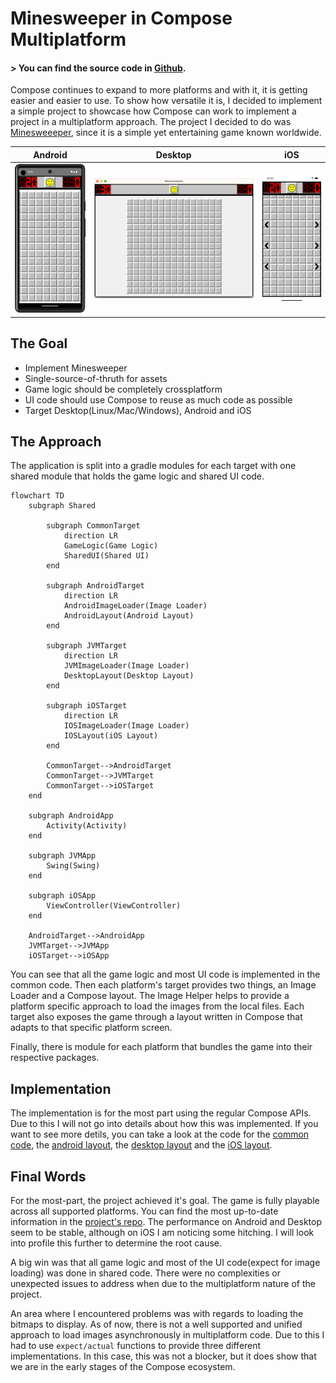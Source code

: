 # Minesweeper in Compose Multiplatform

#### > You can find the source code in [Github](https://github.com/CRamsan/minesweepers).

Compose continues to expand to more platforms and with it, it is getting easier and easier to use. To show how versatile it is,
I decided to implement a simple project to showcase how Compose can work to implement a project in a multiplatform approach.
The project I decided to do was [Minesweeeper](https://en.wikipedia.org/wiki/Minesweeper_(video_game)), since it is a simple yet entertaining game known worldwide. 

| Android                                     | Desktop                                     | iOS                                     |
|---------------------------------------------|---------------------------------------------|-----------------------------------------|
| <img src="https://github.com/CRamsan/minesweepers/blob/main/images/android.png?raw=true" width="200"/> | <img src="https://github.com/CRamsan/minesweepers/blob/main/images/desktop.png" width="550"/> | <img src="https://github.com/CRamsan/minesweepers/blob/main/images/ios.png" width="200"/> |

## The Goal
- Implement Minesweeper
- Single-source-of-thruth for assets
- Game logic should be completely crossplatform
- UI code should use Compose to reuse as much code as possible
- Target Desktop(Linux/Mac/Windows), Android and iOS

## The Approach
The application is split into a gradle modules for each target with one shared module that holds the game logic and shared UI code.

```mermaid
flowchart TD
    subgraph Shared
    
        subgraph CommonTarget
            direction LR
            GameLogic(Game Logic)
            SharedUI(Shared UI)
        end

        subgraph AndroidTarget
            direction LR
            AndroidImageLoader(Image Loader)
            AndroidLayout(Android Layout)
        end

        subgraph JVMTarget
            direction LR
            JVMImageLoader(Image Loader)
            DesktopLayout(Desktop Layout)
        end

        subgraph iOSTarget
            direction LR
            IOSImageLoader(Image Loader)
            IOSLayout(iOS Layout)
        end

        CommonTarget-->AndroidTarget
        CommonTarget-->JVMTarget
        CommonTarget-->iOSTarget
    end

    subgraph AndroidApp
        Activity(Activity)
    end

    subgraph JVMApp
        Swing(Swing)
    end

    subgraph iOSApp
        ViewController(ViewController)
    end

    AndroidTarget-->AndroidApp
    JVMTarget-->JVMApp
    iOSTarget-->iOSApp
```

You can see that all the game logic and most UI code is implemented in the common code. Then each platform's target 
provides two things, an Image Loader and a Compose layout. The Image Helper helps to provide a platform specific approach
to load the images from the local files. Each target also exposes the game through a layout written in Compose that adapts
to that specific platform screen.

Finally, there is module for each platform that bundles the game into their respective packages. 

## Implementation

The implementation is for the most part using the regular Compose APIs. Due to this I will not go into details about how this was implemented.
If you want to see more detils, you can take a look at the code for the [common code](https://github.com/CRamsan/minesweepers/tree/main/shared/src/commonMain/kotlin/com/cramsan/minesweepers/common/ui), 
the [android layout](https://github.com/CRamsan/minesweepers/blob/main/shared/src/androidMain/kotlin/com/cramsan/minesweepers/common/MainView.kt),
the [desktop layout](https://github.com/CRamsan/minesweepers/blob/main/shared/src/desktopMain/kotlin/com/cramsan/minesweepers/common/MainView.kt) 
and the [iOS layout](https://github.com/CRamsan/minesweepers/blob/main/shared/src/iosMain/kotlin/com/cramsan/minesweepers/common/GameViewController.kt).

## Final Words
For the most-part, the project achieved it's goal. The game is fully playable across all supported platforms. You can find the most up-to-date information in the [project's repo](https://github.com/CRamsan/minesweepers).
The performance on Android and Desktop seem to be stable, although on iOS I am noticing some hitching. I will look into profile this further to determine the root cause.

A big win was that all game logic and most of the UI code(expect for image loading) was done in shared code. There were no complexities or unexpected issues to address when 
due to the multiplatform nature of the project. 

An area where I encountered problems was with regards to loading the bitmaps to display. As of now, there is not a well supported and unified approach to load images asynchronously in
multiplatform code. Due to this I had to use `expect/actual` functions to provide three different implementations. In this case, this was not a blocker, but it does show that 
we are in the early stages of the Compose ecosystem.


